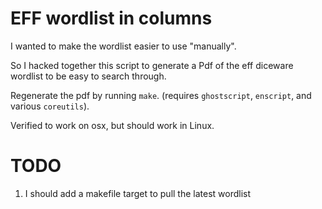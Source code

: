 # EFF wordlist in columns

I wanted to make the wordlist easier to use "manually".

So I hacked together this script to generate a Pdf of the eff diceware wordlist to be easy to search through.

Regenerate the pdf by running `make`.
(requires `ghostscript`, `enscript`, and various `coreutils`).

Verified to work on osx, but should work in Linux.

# TODO
1. I should add a makefile target to pull the latest wordlist
